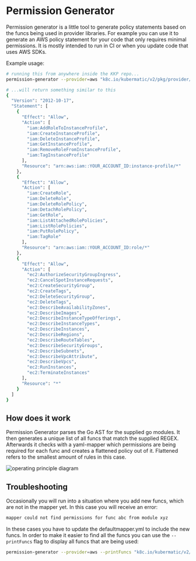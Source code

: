 # Permission Generator

Permission generator is a little tool to generate policy statements based on the funcs being used in provider libraries. For example you can use it to generate an AWS policy statement for your code that only requires minimal permissions. It is mostly intended to run in CI or when you update code that uses AWS SDKs.

Example usage:

```sh
# running this from anywhere inside the KKP repo...
permission-generator --provider=aws "k8c.io/kubermatic/v2/pkg/provider/cloud/aws,k8c.io/machine-controller/pkg/cloudprovider/provider/aws" "github.com/aws/aws-sdk-go-v2/*"

# ...will return something similar to this
{
  "Version": "2012-10-17",
  "Statement": [
    {
      "Effect": "Allow",
      "Action": [
        "iam:AddRoleToInstanceProfile",
        "iam:CreateInstanceProfile",
        "iam:DeleteInstanceProfile",
        "iam:GetInstanceProfile",
        "iam:RemoveRoleFromInstanceProfile",
        "iam:TagInstanceProfile"
      ],
      "Resource": "arn:aws:iam::YOUR_ACCOUNT_ID:instance-profile/*"
    },
    {
      "Effect": "Allow",
      "Action": [
        "iam:CreateRole",
        "iam:DeleteRole",
        "iam:DeleteRolePolicy",
        "iam:DetachRolePolicy",
        "iam:GetRole",
        "iam:ListAttachedRolePolicies",
        "iam:ListRolePolicies",
        "iam:PutRolePolicy",
        "iam:TagRole"
      ],
      "Resource": "arn:aws:iam::YOUR_ACCOUNT_ID:role/*"
    },
    {
      "Effect": "Allow",
      "Action": [
        "ec2:AuthorizeSecurityGroupIngress",
        "ec2:CancelSpotInstanceRequests",
        "ec2:CreateSecurityGroup",
        "ec2:CreateTags",
        "ec2:DeleteSecurityGroup",
        "ec2:DeleteTags",
        "ec2:DescribeAvailabilityZones",
        "ec2:DescribeImages",
        "ec2:DescribeInstanceTypeOfferings",
        "ec2:DescribeInstanceTypes",
        "ec2:DescribeInstances",
        "ec2:DescribeRegions",
        "ec2:DescribeRouteTables",
        "ec2:DescribeSecurityGroups",
        "ec2:DescribeSubnets",
        "ec2:DescribeVpcAttribute",
        "ec2:DescribeVpcs",
        "ec2:RunInstances",
        "ec2:TerminateInstances"
      ],
      "Resource": "*"
    }
  ]
}
```

## How does it work

Permission Generator parses the Go AST for the supplied go modules. It then generates a unique list of all funcs that match the supplied REGEX. Afterwards it checks with a yaml-mapper which permissions are being required for each func and creates a flattened policy out of it. Flattened refers to the smallest amount of rules in this case.

![operating principle diagram](doc/operating_principle.png "Operating Principle")

## Troubleshooting

Occasionally you will run into a situation where you add new funcs, which are not in the mapper yet. In this case you will receive an error:

```txt
mapper could not find permissions for func abc from module xyz
```

In these cases you have to update the defaultmapper.yml to include the new funcs. In order to make it easier to find all the funcs you can use the `--printFuncs` flag to display all funcs that are being used:

```sh
permission-generator --provider=aws --printFuncs "k8c.io/kubermatic/v2/pkg/provider/cloud/aws,k8c.io/machine-controller/pkg/cloudprovider/provider/aws" "github.com/aws/aws-sdk-go-v2/*"
```
